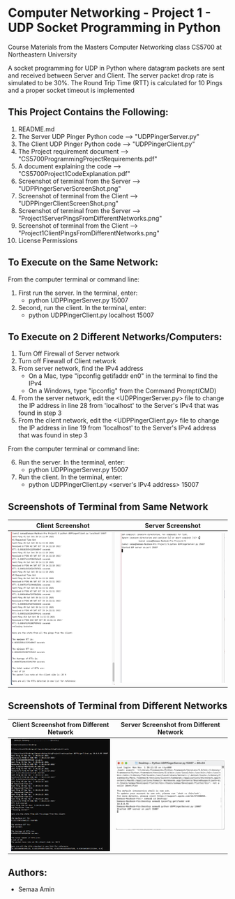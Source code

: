 # Computer Networking - Project 1 - UDP Socket Programming in Python
Course Materials from the Masters Computer Networking class CS5700 at Northeastern University

A socket programming for UDP in Python where datagram packets are sent and received between Server and Client. The server packet drop rate is simulated to be 30%.  The Round Trip Time (RTT) is calculated for 10 Pings and a proper socket timeout is implemented

## This Project Contains the Following:
1. README.md
2. The Server UDP Pinger Python code --> "UDPPingerServer.py"
3. The Client UDP Pinger Python code --> "UDPPingerClient.py"
4. The Project requirement document --> "CS5700ProgrammingProjectRequirements.pdf"
5. A document explaining the code --> "CS5700Project1CodeExplanation.pdf"
6. Screenshot of terminal from the Server --> "UDPPingerServerScreenShot.png"
7. Screenshot of terminal from the Client --> "UDPPingerClientScreenShot.png"
8. Screenshot of terminal from the Server --> "Project1ServerPingsFromDifferentNetworks.png"
9. Screenshot of terminal from the Client --> "Project1ClientPingsFromDifferentNetworks.png"
10. License Permissions

## To Execute on the Same Network: 
From the computer terminal or command line:
1. First run the server. In the terminal, enter:
   * python UDPPingerServer.py 15007
2. Second, run the client. In the terminal, enter:
   * python UDPPingerClient.py localhost 15007

## To Execute on 2 Different Networks/Computers: 
1. Turn Off Firewall of Server network
2. Turn off Firewall of Client network
3. From server network, find the IPv4 address
    * On a Mac, type "ipconfig getifaddr en0" in the terminal to find the IPv4
    * On a Windows, type "ipconfig" from the Command Prompt(CMD)
4. From the server network, edit the <UDPPingerServer.py> file to change the IP address in line 28 from 'localhost' to the Server's IPv4 that was found in step 3
5. From the client network, edit the <UDPPingerClient.py> file to change the IP address in line 19 from 'localhost' to the Server's IPv4 address that was found in step 3

From the computer terminal or command line:

6. Run the server. In the terminal, enter:
   * python UDPPingerServer.py 15007
7. Run the client. In the terminal, enter:
   * python UDPPingerClient.py <server's IPv4 address> 15007
 

## Screenshots of Terminal from Same Network

Client Screenshot          |  Server Screenshot
:-------------------------:|:-------------------------:
![Client Screenshot](https://github.com/coder-chick/ComputerNetworkingProject1/blob/main/UDPPingerClientScreenShot.png)  |  ![Server Screenshot](https://github.com/coder-chick/ComputerNetworkingProject1/blob/main/UDPPingerServerScreenShot.png)

## Screenshots of Terminal from Different Networks

Client Screenshot from Different Network          |  Server Screenshot from Different Network
:-------------------------:|:-------------------------:
![Client Screenshot from Different Network](https://github.com/coder-chick/ComputerNetworkingProject1/blob/main/Project1ClientPingsFromDifferentNetworks.png)  |  ![Server Screenshot from Different Network](https://github.com/coder-chick/ComputerNetworkingProject1/blob/main/Project1ServerPingsFromDifferentNetworks.png)

## Authors:
* Semaa Amin


